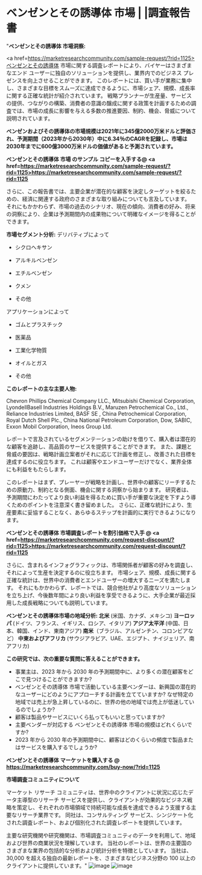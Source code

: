 #  ベンゼンとその誘導体 市場 | |調査報告書
"<strong>ベンゼンとその誘導体 市場洞察:</strong>

<a href=https://marketresearchcommunity.com/sample-request/?rid=1125>ベンゼンとその誘導体</a> 市場に関する調査レポートにより、バイヤーはさまざまなエンド ユーザーに独自のソリューションを提供し、業界内でのビジネス プレゼンスを向上させることができます。 このレポートには、買い手が業務に集中し、さまざまな目標をスムーズに達成できるように、市場シェア、規模、成長率に関する正確な統計が紹介されています。 戦略プランナーが生産量、サービスの提供、つながりの構築、消費者の意識の醸成に関する政策を計画するための調査では、市場の成長に影響を与える多数の推進要因、制約、機会、脅威について説明されています。

<strong>ベンゼンおよびその誘導体の市場規模は2021年に345億2000万米ドルと評価され、予測期間（2023年から2030年）中に6.34％のCAGRを記録し、市場は2030年までに600億3000万米ドルの価値があると予測されています。</strong>

<strong>ベンゼンとその誘導体 市場 のサンプル コピーを入手する@ <a href=https://marketresearchcommunity.com/sample-request/?rid=1125><u>https://marketresearchcommunity.com/sample-request/?rid=1125</u></a></strong>

さらに、この報告書では、主要企業が潜在的な顧客を決定しターゲットを絞るための、経済に関連する政府のさまざまな取り組みについても言及しています。 それにもかかわらず、市場の過去のシナリオ、現在の傾向、消費者の好み、将来の洞察により、企業は予測期間内の成果物について明確なイメージを得ることができます。

<strong>市場セグメント分析:</strong>
デリバティブによって



- シクロヘキサン

- アルキルベンゼン

- エチルベンゼン

- クメン

- その他



アプリケーションによって



- ゴムとプラスチック

- 医薬品

- 工業化学物質

- オイルとガス

- その他

<strong>このレポートの主な主要人物:</strong>

Chevron Phillips Chemical Company LLC., Mitsubishi Chemical Corporation, LyondellBasell Industries Holdings B.V., Maruzen Petrochemical Co., Ltd., Reliance Industries Limited, BASF SE , China Petrochemical Corporation, Royal Dutch Shell Plc., China National Petroleum Corporation, Dow, SABIC, Exxon Mobil Corporation, Ineos Group Ltd.



レポートで言及されているセグメンテーションの助けを借りて、購入者は潜在的な顧客を追跡し、高品質のサービスを提供することができます。 また、課題と脅威の要因は、戦略計画立案者がそれに応じて計画を修正し、改善された目標を達成するのに役立ちます。 これは顧客やエンドユーザーだけでなく、業界全体にも利益をもたらします。

このレポートはまず、プレーヤーが戦略を計画し、世界中の顧客にリーチするための原動力、制約となる側面、機会に関する洞察から始まります。 研究者は、予測期間にわたってより良い利益を得るために買い手が重要な決定を下すよう導くためのポイントを注意深く書き留めました。 さらに、正確な統計により、生産要素に妥協することなく、あらゆるステップを計画的に実行できるようになります。

<strong>ベンゼンとその誘導体 市場調査レポートを割引価格で入手 @ <a href=https://marketresearchcommunity.com/request-discount/?rid=1125><u>https://marketresearchcommunity.com/request-discount/?rid=1125</u></a></strong>

さらに、含まれるインフォグラフィックは、市場関係者が顧客の好みを調査し、それによって生産を決定するのに役立ちます。 市場シェア、規模、成長に関する正確な統計は、世界中の消費者とエンドユーザーの増大するニーズを満たします。 それにもかかわらず、レポートでは、競合他社がより高度なソリューションを立ち上げ、今後数年間により良い利益を享受できるように、大手企業が最近採用した成長戦略についても説明しています。

<strong>ベンゼンとその誘導体市場の地域分析:
北米 </strong>(米国、カナダ、メキシコ)<strong>
ヨーロッパ </strong>(ドイツ、フランス、イギリス、ロシア、イタリア)<strong>
アジア太平洋 </strong>(中国、日本、韓国、インド、東南アジア)<strong>
南米</strong>（ブラジル、アルゼンチン、コロンビアなど）<strong>
中東およびアフリカ </strong>(サウジアラビア、UAE、エジプト、ナイジェリア、南アフリカ)<strong></strong>

<strong>この研究では、次の重要な質問に答えることができます。</strong>
<ul>
  <li>事業主は、2023 年から 2030 年の予測期間中に、より多くの潜在顧客をどこで見つけることができますか?</li>
  <li>ベンゼンとその誘導体 市場で活動している主要ベンダーは、新興国の潜在的なユーザーにどのようにアプローチする計画を立てていますか? なぜ特定の地域では売上が急上昇しているのに、世界の他の地域では売上が低迷しているのでしょうか?</li>
  <li>顧客は製品やサービスにいくら払ってもいいと思っていますか?</li>
  <li>主要ベンダーが対応する ベンゼンとその誘導体 市場の規模はどれくらいですか?</li>
  <li>2023 年から 2030 年の予測期間中に、顧客はどのくらいの頻度で製品またはサービスを購入するでしょうか?</li>
</ul>
<strong>ベンゼンとその誘導体 マーケットを購入する @ <a href=https://marketresearchcommunity.com/buy-now/?rid=1125><u>https://marketresearchcommunity.com/buy-now/?rid=1125</u></a></strong>

<strong>市場調査コミュニティについて</strong>

マーケット リサーチ コミュニティは、世界中のクライアントに状況に応じたデータ主導型のリサーチ サービスを提供し、クライアントが効果的なビジネス戦略を策定し、それぞれの市場領域で持続可能な成長を達成できるよう支援する主要なリサーチ業界です。 同社は、コンサルティング サービス、シンジケート化された調査レポート、および個別化された調査レポートを提供しています。

主要な研究機関や研究機関は、市場調査コミュニティのデータを利用して、地域および世界の商業状況を理解しています。 当社のレポートは、世界の主要国のさまざまな業界の包括的な分析および統計分析を特徴としています。 当社は、30,000 を超える独自の最新レポートを、さまざまなビジネス分野の 100 以上のクライアントに提供しています。"
![image](https://github.com/Gargi1522/MRC/assets/158283091/3a7e61fd-99be-4df0-88f4-83385510ab20)
![image](https://github.com/Gargi1522/MRC/assets/158283091/9f8a462a-24b4-4367-b6f1-74cf95b090de)
